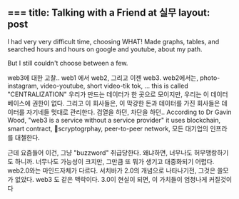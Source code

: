===
title: Talking with a Friend at 실무
layout: post
---

I had very very difficult time, choosing WHAT! 
Made graphs, tables, and searched hours and hours on google and youtube, about my path.

But I still couldn't choose between a few.  

web3에 대한 고찰..
web1 에서 web2, 그리고 이젠 web3. 
web2에서는, photo-instagram, video-youtube, short video-tik tok, ... 
this is called "CENTRALIZATION"
우리가 만드는 데이터가 한 곳으로 모이지만, 우리는 이 데이터베이스에 권한이 없다.
그리고 이 회사들은, 이 막강한 돈과 데이터를 가진 회사들은 데이터를 자기네들 멋대로 관리한다. 검열을 하던, 차단을 하던..
According to Dr Gavin Wood, "web3 is a service without a service provider"
it uses blockchain, smart contract, scryptogrphay, peer-to-peer network, 모든 대기업의 인프라를 대첼한다.

근데 요즘들어 이건, 그냥 "buzzword" 취급당한다. 왜냐하면, 너무나도 허무맹랑하기도 하니까. 너무나도 가능성이 크지만, 그만큼 또 뭐가 생기고 대중화되기 어렵다.
web2.0와는 마인드자체가 다르다.
서치바가 2.0의 개념으로 나타나기전, 그것은 쓸모가 없았다. 
web3 도 같은 맥락이다. 3.0이 현실이 되면, 이 가치들이 엄청나게 커질것이다
